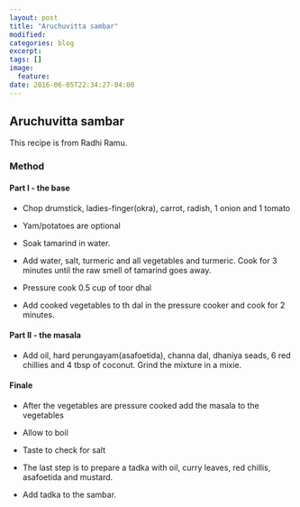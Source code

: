 ```yaml
---
layout: post
title: "Aruchuvitta sambar"
modified:
categories: blog
excerpt:
tags: []
image:
  feature:
date: 2016-06-05T22:34:27-04:00
---
```

## Aruchuvitta sambar

This recipe is from Radhi Ramu.

### Method

#### Part I - the base

- Chop drumstick, ladies-finger(okra), carrot, radish, 1 onion and 1 tomato

- Yam/potatoes are optional

- Soak tamarind in water.

- Add water, salt, turmeric and all vegetables and turmeric. Cook for 3 minutes
until the raw smell of tamarind goes away.

- Pressure cook 0.5 cup of toor dhal

- Add cooked vegetables to th dal in the pressure cooker and cook for 2 minutes.

#### Part II - the masala

- Add oil, hard perungayam(asafoetida), channa dal, dhaniya seads, 6 red chillies
and 4 tbsp of coconut. Grind the mixture in a mixie.

#### Finale

- After the vegetables are pressure cooked add the masala to the vegetables

- Allow to boil

- Taste to check for salt

- The last step is to prepare a tadka with oil, curry leaves, red chillis, asafoetida and mustard.

- Add tadka to the sambar.
